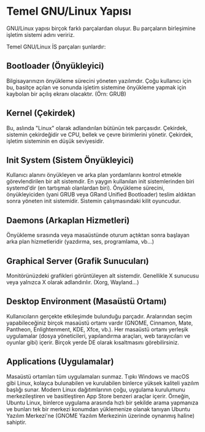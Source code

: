 # Temel GNU/Linux Yapısı

GNU/Linux yapısı birçok farklı parçalardan oluşur. Bu parçaların birleşimine işletim sistemi adını veririz.

Temel GNU/Linux İS parçaları şunlardır:

## Bootloader \(Önyükleyici\)

Bilgisayarınızın önyükleme sürecini yöneten yazılımdır. Çoğu kullanıcı için bu, basitçe açılan ve sonunda işletim sistemine önyükleme yapmak için kaybolan bir açılış ekranı olacaktır. \(Örn: GRUB\)

## Kernel \(Çekirdek\)

Bu, aslında "Linux" olarak adlandırılan bütünün tek parçasıdır. Çekirdek, sistemin çekirdeğidir ve CPU, bellek ve çevre birimlerini yönetir. Çekirdek, işletim sisteminin en düşük seviyesidir.

## Init System \(Sistem Önyükleyici\)

Kullanıcı alanını önyükleyen ve arka plan yordamlarını kontrol etmekle görevlendirilen bir alt sistemdir. En yaygın kullanılan init sistemlerinden biri systemd'dir \(en tartışmalı olanlardan biri\). Önyükleme sürecini, önyükleyiciden \(yani GRUB veya GRand Unified Bootloader\) teslim aldıktan sonra yöneten init sistemidir. Sistemin çalışmasındaki kilit oyuncudur.

## Daemons \(Arkaplan Hizmetleri\)

Önyükleme sırasında veya masaüstünde oturum açtıktan sonra başlayan arka plan hizmetleridir \(yazdırma, ses, programlama, vb...\)

## Graphical Server \(Grafik Sunucuları\)

Monitörünüzdeki grafikleri görüntüleyen alt sistemdir. Genellikle X sunucusu veya yalnızca X olarak adlandırılır. \(Xorg, Wayland...\)

## Desktop Environment \(Masaüstü Ortamı\)

Kullanıcıların gerçekte etkileşimde bulunduğu parçadır. Aralarından seçim yapabileceğiniz birçok masaüstü ortamı vardır \(GNOME, Cinnamon, Mate, Pantheon, Enlightenment, KDE, Xfce, vb.\). Her masaüstü ortamı yerleşik uygulamalar \(dosya yöneticileri, yapılandırma araçları, web tarayıcıları ve oyunlar gibi\) içerir. Birçok yerde DE olarak kısaltmasını görebilirsiniz.

## Applications \(Uygulamalar\)

Masaüstü ortamları tüm uygulamaları sunmaz. Tıpkı Windows ve macOS gibi Linux, kolayca bulunabilen ve kurulabilen binlerce yüksek kaliteli yazılım başlığı sunar. Modern Linux dağıtımlarının çoğu, uygulama kurulumunu merkezileştiren ve basitleştiren App Store benzeri araçlar içerir. Örneğin, Ubuntu Linux, binlerce uygulama arasında hızlı bir şekilde arama yapmanıza ve bunları tek bir merkezi konumdan yüklemenize olanak tanıyan Ubuntu Yazılım Merkezi'ne \(GNOME Yazılım Merkezinin üzerinde oynanmış haline\) sahiptir.

